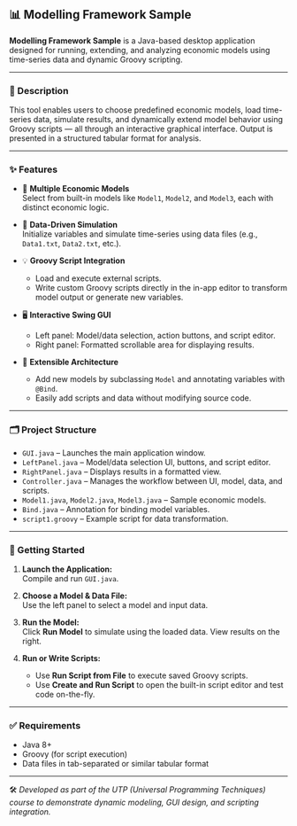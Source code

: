 ## 📊 Modelling Framework Sample

**Modelling Framework Sample** is a Java-based desktop application designed for running, extending, and analyzing economic models using time-series data and dynamic Groovy scripting.

---

### 📝 Description

This tool enables users to choose predefined economic models, load time-series data, simulate results, and dynamically extend model behavior using Groovy scripts — all through an interactive graphical interface. Output is presented in a structured tabular format for analysis.

---

### ✨ Features

- 🧠 **Multiple Economic Models**  
  Select from built-in models like `Model1`, `Model2`, and `Model3`, each with distinct economic logic.

- 📂 **Data-Driven Simulation**  
  Initialize variables and simulate time-series using data files (e.g., `Data1.txt`, `Data2.txt`, etc.).

- 💡 **Groovy Script Integration**  
  - Load and execute external scripts.
  - Write custom Groovy scripts directly in the in-app editor to transform model output or generate new variables.

- 🖥️ **Interactive Swing GUI**  
  - Left panel: Model/data selection, action buttons, and script editor.
  - Right panel: Formatted scrollable area for displaying results.

- 🧩 **Extensible Architecture**  
  - Add new models by subclassing `Model` and annotating variables with `@Bind`.
  - Easily add scripts and data without modifying source code.

---

### 🗂️ Project Structure

- `GUI.java` – Launches the main application window.
- `LeftPanel.java` – Model/data selection UI, buttons, and script editor.
- `RightPanel.java` – Displays results in a formatted view.
- `Controller.java` – Manages the workflow between UI, model, data, and scripts.
- `Model1.java`, `Model2.java`, `Model3.java` – Sample economic models.
- `Bind.java` – Annotation for binding model variables.
- `script1.groovy` – Example script for data transformation.

---

### 🚀 Getting Started

1. **Launch the Application:**  
   Compile and run `GUI.java`.

2. **Choose a Model & Data File:**  
   Use the left panel to select a model and input data.

3. **Run the Model:**  
   Click **Run Model** to simulate using the loaded data. View results on the right.

4. **Run or Write Scripts:**  
   - Use **Run Script from File** to execute saved Groovy scripts.
   - Use **Create and Run Script** to open the built-in script editor and test code on-the-fly.

---

### ✅ Requirements

- Java 8+
- Groovy (for script execution)
- Data files in tab-separated or similar tabular format

---

🛠️ *Developed as part of the UTP (Universal Programming Techniques) course to demonstrate dynamic modeling, GUI design, and scripting integration.*
